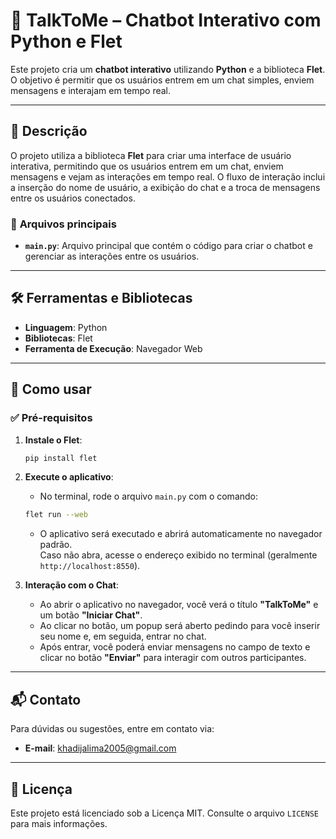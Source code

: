 # 💬 TalkToMe – Chatbot Interativo com Python e Flet

Este projeto cria um **chatbot interativo** utilizando **Python** e a biblioteca **Flet**. O objetivo é permitir que os usuários entrem em um chat simples, enviem mensagens e interajam em tempo real.

---

## 📝 **Descrição**

O projeto utiliza a biblioteca **Flet** para criar uma interface de usuário interativa, permitindo que os usuários entrem em um chat, enviem mensagens e vejam as interações em tempo real. O fluxo de interação inclui a inserção do nome de usuário, a exibição do chat e a troca de mensagens entre os usuários conectados.

### 📁 **Arquivos principais**
- **`main.py`**: Arquivo principal que contém o código para criar o chatbot e gerenciar as interações entre os usuários.

---

## 🛠️ **Ferramentas e Bibliotecas**
- **Linguagem**: Python  
- **Bibliotecas**: Flet  
- **Ferramenta de Execução**: Navegador Web

---

## 🚀 **Como usar**

### ✅ **Pré-requisitos**

1. **Instale o Flet**:
    ```bash
    pip install flet
    ```

2. **Execute o aplicativo**:
    - No terminal, rode o arquivo `main.py` com o comando:
    ```bash
    flet run --web
    ```
    - O aplicativo será executado e abrirá automaticamente no navegador padrão.  
      Caso não abra, acesse o endereço exibido no terminal (geralmente `http://localhost:8550`).

3. **Interação com o Chat**:
    - Ao abrir o aplicativo no navegador, você verá o título **"TalkToMe"** e um botão **"Iniciar Chat"**.
    - Ao clicar no botão, um popup será aberto pedindo para você inserir seu nome e, em seguida, entrar no chat.
    - Após entrar, você poderá enviar mensagens no campo de texto e clicar no botão **"Enviar"** para interagir com outros participantes.

---

## 📬 **Contato**

Para dúvidas ou sugestões, entre em contato via:  
- **E-mail**: [khadijalima2005@gmail.com](mailto:khadijalima2005@gmail.com)

---

## 📜 **Licença**

Este projeto está licenciado sob a Licença MIT. Consulte o arquivo `LICENSE` para mais informações.
